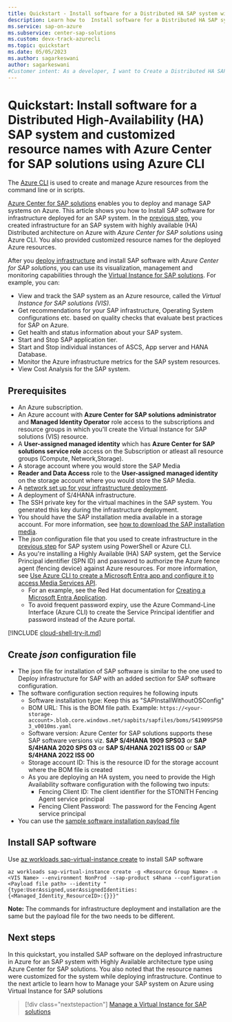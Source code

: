 ```yaml
---
title: Quickstart - Install software for a Distributed HA SAP system with Azure Center for SAP solutions with custom resource names using Azure CLI
description: Learn how to  Install software for a Distributed HA SAP system in Azure Center for SAP solutions through Azure CLI.
ms.service: sap-on-azure
ms.subservice: center-sap-solutions
ms.custom: devx-track-azurecli
ms.topic: quickstart
ms.date: 05/05/2023
ms.author: sagarkeswani
author: sagarkeswani
#Customer intent: As a developer, I want to Create a Distributed HA SAP system with custom resource names so that I can use the system with Azure Center for SAP solutions.
---
```

# Quickstart:  Install software for a Distributed High-Availability (HA) SAP system and customized resource names with Azure Center for SAP solutions using Azure CLI

The [Azure CLI](/cli/azure/) is used to create and manage Azure resources from the command line or in scripts.

[Azure Center for SAP solutions](overview.md) enables you to deploy and manage SAP systems on Azure. This article shows you how to Install SAP software for infrastructure deployed for an SAP system. In the [previous step](tutorial-create-high-availability-name-custom.md), you created infrastructure for an SAP system with highly available (HA) Distributed architecture on Azure with *Azure Center for SAP solutions* using Azure CLI. You also provided customized resource names for the deployed Azure resources. 

After you [deploy infrastructure](deploy-s4hana.md) and install SAP software with *Azure Center for SAP solutions*, you can use its visualization, management and monitoring capabilities through the [Virtual Instance for SAP solutions](manage-virtual-instance.md). For example, you can:

- View and track the SAP system as an Azure resource, called the *Virtual Instance for SAP solutions (VIS)*.
- Get recommendations for your SAP infrastructure, Operating System configurations etc. based on quality checks that evaluate best practices for SAP on Azure.
- Get health and status information about your SAP system.
- Start and Stop SAP application tier.
- Start and Stop individual instances of ASCS, App server and HANA Database.
- Monitor the Azure infrastructure metrics for the SAP system resources.
- View Cost Analysis for the SAP system.

## Prerequisites
- An Azure subscription.
- An Azure account with **Azure Center for SAP solutions administrator** and **Managed Identity Operator** role access to the subscriptions and resource groups in which you'll create the Virtual Instance for SAP solutions (VIS) resource.
- A **User-assigned managed identity** which has **Azure Center for SAP solutions service role** access on the Subscription or atleast all resource groups (Compute, Network,Storage). 
- A storage account where you would store the SAP Media
- **Reader and Data Access** role to the **User-assigned managed identity** on the storage account where you would store the SAP Media.
- A [network set up for your infrastructure deployment](prepare-network.md).
- A deployment of S/4HANA infrastructure.
- The SSH private key for the virtual machines in the SAP system. You generated this key during the infrastructure deployment.
- You should have the SAP installation media available in a storage account. For more information, see [how to download the SAP installation media](get-sap-installation-media.md).
- The *json* configuration file that you used to create infrastructure in the [previous step](tutorial-create-high-availability-name-custom.md) for SAP system using PowerShell or Azure CLI. 
- As you're installing a Highly Available (HA) SAP system, get the Service Principal identifier (SPN ID) and password to authorize the Azure fence agent (fencing device) against Azure resources. For more information, see [Use Azure CLI to create a Microsoft Entra app and configure it to access Media Services API](/azure/media-services/previous/media-services-cli-create-and-configure-aad-app). 
    - For an example, see the Red Hat documentation for [Creating a Microsoft Entra Application](https://access.redhat.com/documentation/en-us/red_hat_enterprise_linux/7/html/deploying_red_hat_enterprise_linux_7_on_public_cloud_platforms/configuring-rhel-high-availability-on-azure_cloud-content#azure-create-an-azure-directory-application-in-ha_configuring-rhel-high-availability-on-azure).
    - To avoid frequent password expiry, use the Azure Command-Line Interface (Azure CLI) to create the Service Principal identifier and password instead of the Azure portal.

[!INCLUDE [cloud-shell-try-it.md](~/reusable-content/ce-skilling/azure/includes/cloud-shell-try-it.md)]

## Create *json* configuration file

- The json file for installation of SAP software is similar to the one used to Deploy infrastructure for SAP with an added section for SAP software configuration. 
- The software configuration section requires he following inputs
    - Software installation type: Keep this as "SAPInstallWithoutOSConfig"
    - BOM URL: This is the BOM file path. Example: `https://<your-storage-account>.blob.core.windows.net/sapbits/sapfiles/boms/S41909SPS03_v0010ms.yaml`
    - Software version: Azure Center for SAP solutions supports these SAP software versions viz. **SAP S/4HANA 1909 SPS03** or **SAP S/4HANA 2020 SPS 03** or **SAP S/4HANA 2021 ISS 00** or **SAP S/4HANA 2022 ISS 00**
    - Storage account ID: This is the resource ID for the storage account where the BOM file is created
    - As you are deploying an HA system, you need to provide the High Availability software configuration with the following two inputs:
        - Fencing Client ID: The client identifier for the STONITH Fencing Agent service principal
        - Fencing Client Password: The password for the Fencing Agent service principal
- You can use the [sample software installation payload file](https://github.com/Azure/Azure-Center-for-SAP-solutions-preview/blob/main/Payload_Samples/InstallPayload_withTransport_withHAAvSet_withCustomResourceName.json)

## Install SAP software 
Use [az workloads sap-virtual-instance create](/cli/azure/workloads/sap-virtual-instance?view=azure-cli-latest#az-workloads-sap-virtual-instance-create&preserve-view=true) to install SAP software

```azurecli-interactive
az workloads sap-virtual-instance create -g <Resource Group Name> -n <VIS Name> --environment NonProd --sap-product s4hana --configuration <Payload file path> --identity "{type:UserAssigned,userAssignedIdentities:{<Managed_Identity_ResourceID>:{}}}"
```

**Note:** The commands for infrastructure deployment and installation are the same but the payload file for the two needs to be different. 

## Next steps
In this quickstart, you installed SAP software on the deployed infrastructure in Azure for an SAP system with Highly Available architecture type using Azure Center for SAP solutions. You also noted that the resource names were customized for the system while deploying infrastructure. Continue to the next article to learn how to Manage your SAP system on Azure using Virtual Instance for SAP solutions
> [!div class="nextstepaction"]
> [Manage a Virtual Instance for SAP solutions](manage-virtual-instance.md)
